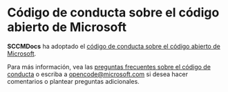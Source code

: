 # <a name="microsoft-open-source-code-of-conduct"></a>Código de conducta sobre el código abierto de Microsoft

**SCCMDocs** ha adoptado el [código de conducta sobre el código abierto de Microsoft](https://opensource.microsoft.com/codeofconduct/).

Para más información, vea las [preguntas frecuentes sobre el código de conducta](https://opensource.microsoft.com/codeofconduct/faq/) o escriba a [opencode@microsoft.com](mailto:opencode@microsoft.com) si desea hacer comentarios o plantear preguntas adicionales. 


